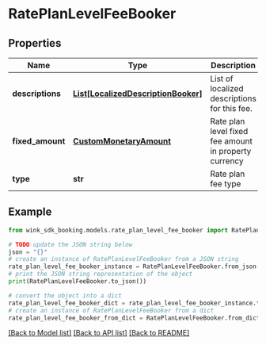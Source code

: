 # RatePlanLevelFeeBooker


## Properties

Name | Type | Description | Notes
------------ | ------------- | ------------- | -------------
**descriptions** | [**List[LocalizedDescriptionBooker]**](LocalizedDescriptionBooker.md) | List of localized descriptions for this fee. | 
**fixed_amount** | [**CustomMonetaryAmount**](CustomMonetaryAmount.md) | Rate plan level fixed fee amount in property currency | 
**type** | **str** | Rate plan fee type | 

## Example

```python
from wink_sdk_booking.models.rate_plan_level_fee_booker import RatePlanLevelFeeBooker

# TODO update the JSON string below
json = "{}"
# create an instance of RatePlanLevelFeeBooker from a JSON string
rate_plan_level_fee_booker_instance = RatePlanLevelFeeBooker.from_json(json)
# print the JSON string representation of the object
print(RatePlanLevelFeeBooker.to_json())

# convert the object into a dict
rate_plan_level_fee_booker_dict = rate_plan_level_fee_booker_instance.to_dict()
# create an instance of RatePlanLevelFeeBooker from a dict
rate_plan_level_fee_booker_from_dict = RatePlanLevelFeeBooker.from_dict(rate_plan_level_fee_booker_dict)
```
[[Back to Model list]](../README.md#documentation-for-models) [[Back to API list]](../README.md#documentation-for-api-endpoints) [[Back to README]](../README.md)


